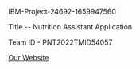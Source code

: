 IBM-Project-24692-1659947560


Title -- Nutrition Assistant Application


Team ID - PNT2022TMID54057


[Our Website](http://159.122.186.196:32008/)

